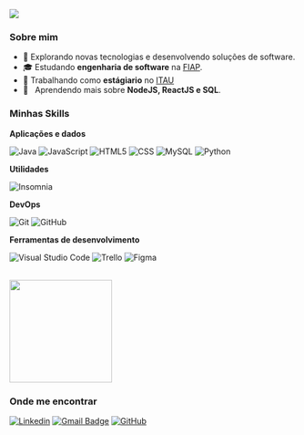 ![](https://komarev.com/ghpvc/?username=FelipeSalazar1&color=006bed)

<h3>Sobre mim</h3>

- 🤔 Explorando novas tecnologias e desenvolvendo soluções de software.
- 🎓 Estudando **engenharia de software** na <a href="https://www.fiap.com.br/">FIAP</a>.
- 💼 Trabalhando como **estágiario** no <a href="https://www.itau.com.br/">ITAU</a>
- 🌱 &nbsp; Aprendendo mais sobre **NodeJS, ReactJS e SQL**.

<h3>Minhas Skills</h3>

**Aplicações e dados**

![Java](https://img.shields.io/badge/-Java-333333?style=flat&logo=Java&logoColor=007396)
![JavaScript](https://img.shields.io/badge/-JavaScript-333333?style=flat&logo=javascript)
![HTML5](https://img.shields.io/badge/-HTML5-333333?style=flat&logo=HTML5)
![CSS](https://img.shields.io/badge/-CSS-333333?style=flat&logo=CSS3&logoColor=1572B6)
![MySQL](https://img.shields.io/badge/-MySQL-333333?style=flat&logo=mysql)
![Python](https://img.shields.io/badge/Python-333333?style=flat&logo=python)

**Utilidades**

![Insomnia](https://img.shields.io/badge/-Insomnia-333333?style=flat&logo=insomnia)

**DevOps**

![Git](https://img.shields.io/badge/-Git-333333?style=flat&logo=git)
![GitHub](https://img.shields.io/badge/-GitHub-333333?style=flat&logo=github)

**Ferramentas de desenvolvimento**

![Visual Studio Code](https://img.shields.io/badge/-Visual%20Studio%20Code-333333?style=flat&logo=visual-studio-code&logoColor=007ACC)
![Trello](https://img.shields.io/badge/-Trello-333333?style=flat&logo=trello&logoColor=007ACC)
![Figma](https://img.shields.io/badge/-Figma-333333?style=flat&logo=figma&logoColor=007ACC)

<br/>

<a href="https://github.com/iuricode">
  <img height="180em" src="https://github-readme-stats.vercel.app/api?username=FelipeSalazar1&theme=dracula&show_icons=true" />
</a>

<h3>Onde me encontrar</h3>

[![Linkedin](https://img.shields.io/badge/-Felipe_Salazar-blue?style=flat-square&logo=Linkedin&logoColor=white&link=https://www.linkedin.com/in/felipe-csalazar/)](https://www.linkedin.com/in/felipe-csalazar/)
[![Gmail Badge](https://img.shields.io/badge/-felipe.csalazar25@gmail.com-006bed?style=flat-square&logo=Gmail&logoColor=white&link=mailto:felipe.csalazar25@gmail.com)](mailto:felipe.csalazar25@gmail.com)
[![GitHub](https://img.shields.io/github/followers/FelipeSalazar1?label=follow&style=social)](https://github.com/FelipeSalazar1)
